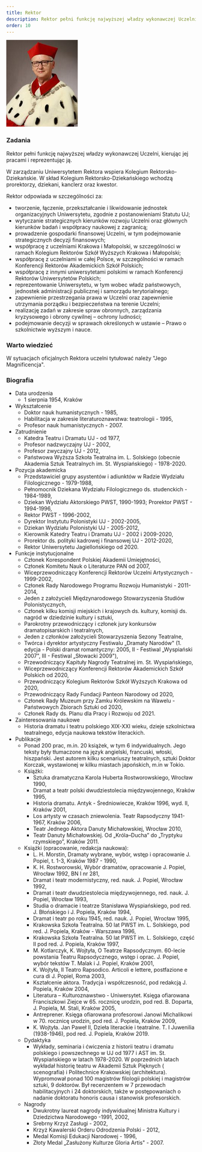 ```yaml
---
title: Rektor
description: Rektor pełni funkcję najwyższej władzy wykonawczej Uczelni, kierując jej pracami i reprezentując ją.
order: 10
---
```


![rektor uj](/images/uploads/rektor.jpg "prof. dr hab. Jacek Popiel")

### Zadania

Rektor pełni funkcję najwyższej władzy wykonawczej Uczelni, kierując jej pracami i reprezentując ją.

W zarządzaniu Uniwersytetem Rektora wspiera Kolegium Rektorsko-Dziekańskie. W skład Kolegium Rektorsko-Dziekańskiego
wchodzą prorektorzy, dziekani, kanclerz oraz kwestor.

Rektor odpowiada w szczególności za:

* tworzenie, łączenie, przekształcanie i likwidowanie jednostek organizacyjnych Uniwersytetu, zgodnie z postanowieniami
  Statutu UJ;
* wytyczanie strategicznych kierunków rozwoju Uczelni oraz głównych kierunków badań i współpracy naukowej z zagranicą;
* prowadzenie gospodarki finansowej Uczelni, w tym podejmowanie strategicznych decyzji finansowych;
* współpracę z uczelniami Krakowa i Małopolski, w szczególności w ramach Kolegium Rektorów Szkół Wyższych Krakowa i
  Małopolski;
* współpracę z uczelniami w całej Polsce, w szczególności w ramach Konferencji Rektorów Akademickich Szkół Polskich;
* współpracę z innymi uniwersytetami polskimi w ramach Konferencji Rektorów Uniwersytetów Polskich;
* reprezentowanie Uniwersytetu, w tym wobec władz państwowych, jednostek administracji publicznej i samorządu
  terytorialnego;
* zapewnienie przestrzegania prawa w Uczelni oraz zapewnienie utrzymania porządku i bezpieczeństwa na terenie Uczelni;
* realizację zadań w zakresie spraw obronnych, zarządzania kryzysowego i obrony cywilnej – ochrony ludności;
* podejmowanie decyzji w sprawach określonych w ustawie – Prawo o szkolnictwie wyższym i nauce.

### Warto wiedzieć

W sytuacjach oficjalnych Rektora uczelni tytułować należy "Jego Magnificencja".

### Biografia

* Data urodzenia
  * 1 sierpnia 1954, Kraków
* Wykształcenie
  * Doktor nauk humanistycznych - 1985,
  * Habilitacja w zakresie literaturoznawstwa: teatrologii - 1995,
  * Profesor nauk humanistycznych - 2007.
* Zatrudnienie
  * Katedra Teatru i Dramatu UJ - od 1977,
  * Profesor nadzwyczajny UJ - 2002,
  * Profesor zwyczajny UJ - 2012,
  * Państwowa Wyższa Szkoła Teatralna im. L. Solskiego (obecnie Akademia Sztuk Teatralnych im. St. Wyspiańskiego) -
    1978-2020.
* Pozycja akademicka
  * Przedstawiciel grupy asystentów i adiunktów w Radzie Wydziału Filologicznego - 1979-1988,
  * Pełnomocnik Dziekana Wydziału Filologicznego ds. studenckich - 1984-1989,
  * Dziekan Wydziału Aktorskiego PWST, 1990-1993; Prorektor PWST - 1994-1996,
  * Rektor PWST - 1996-2002,
  * Dyrektor Instytutu Polonistyki UJ - 2002-2005,
  * Dziekan Wydziału Polonistyki UJ - 2005-2012,
  * Kierownik Katedry Teatru i Dramatu UJ - 2002 i 2009-2020,
  * Prorektor ds. polityki kadrowej i finansowej UJ - 2012-2020,
  * Rektor Uniwersytetu Jagiellońskiego od 2020.
* Funkcje instytucjonalne
  * Członek Korespondent Polskiej Akademii Umiejętności,
  * Członek Komitetu Nauk o Literaturze PAN od 2007,
  * Wiceprzewodniczący Konferencji Rektorów Uczelni Artystycznych - 1999-2002,
  * Członek Rady Narodowego Programu Rozwoju Humanistyki - 2011-2014,
  * Jeden z założycieli Międzynarodowego Stowarzyszenia Studiów Polonistycznych,
  * Członek kilku komisji miejskich i krajowych ds. kultury, komisji ds. nagród w dziedzinie kultury i sztuki,
  * Parokrotny przewodniczący i członek jury konkursów dramatopisarskich i teatralnych,
  * Jeden z członków założycieli Stowarzyszenia Sezony Teatralne,
  * Twórca i dyrektor artystyczny Festiwalu „Dramaty Narodów" (1. edycja - Polski dramat romantyczny: 2005, II -
    Festiwal „Wyspiański 2007", III - Festiwal „Słowacki 2009"),
  * Przewodniczący Kapituły Nagrody Teatralnej im. St. Wyspiańskiego,
  * Wiceprzewodniczący Konferencji Rektorów Akademickich Szkół Polskich od 2020,
  * Przewodniczący Kolegium Rektorów Szkół Wyższych Krakowa od 2020,
  * Przewodniczący Rady Fundacji Panteon Narodowy od 2020,
  * Członek Rady Muzeum przy Zamku Królewskim na Wawelu - Państwowych Zbiorach Sztuki od 2020,
  * Członek Rady ds. Planu dla Pracy i Rozwoju od 2021.
* Zainteresowania naukowe
  * Historia dramatu i teatru polskiego XIX-XXI wieku, dzieje szkolnictwa teatralnego, edycja naukowa tekstów
    literackich.
* Publikacje
  * Ponad 200 prac, m.in. 20 książek, w tym 6 indywidualnych. Jego teksty były tłumaczone na język angielski, francuski,
    włoski, hiszpański. Jest autorem kilku scenariuszy teatralnych, sztuki Doktor Korczak, wystawionej w kilku miastach
    japońskich, m.in w Tokio.
  * Książki:
    * Sztuka dramatyczna Karola Huberta Rostworowskiego, Wrocław 1990,
    * Dramat a teatr polski dwudziestolecia międzywojennego, Kraków 1995,
    * Historia dramatu. Antyk - Średniowiecze, Kraków 1996, wyd. II, Kraków 2001,
    * Los artysty w czasach zniewolenia. Teatr Rapsodyczny 1941-1967, Kraków 2006,
    * Teatr Jednego Aktora Danuty Michałowskiej, Wrocław 2010,
    * Teatr Danuty Michałowskiej. Od „Króla–Ducha” do „Tryptyku rzymskiego”, Kraków 2011.
  * Książki (opracowanie, redakcja naukowa):
    * L. H. Morstin, Dramaty wybrane, wybór, wstęp i opracowanie J. Popiel, t. 1-3, Kraków 1987 - 1990,
    * K. H. Rostworowski, Wybór dramatów, opracowanie J. Popiel, Wrocław 1992, BN I nr 281,
    * Dramat i teatr modernistyczny, red. nauk. J. Popiel, Wrocław 1992,
    * Dramat i teatr dwudziestolecia międzywojennego, red. nauk. J. Popiel, Wrocław 1993,
    * Studia o dramacie i teatrze Stanisława Wyspiańskiego, pod red. J. Błońskiego i J. Popiela, Kraków 1994,
    * Dramat i teatr po roku 1945, red. nauk. J. Popiel, Wrocław 1995,
    * Krakowska Szkoła Teatralna. 50 lat PWST im. L. Solskiego, pod red. J. Popiela, Kraków - Warszawa 1996,
    * Krakowska Szkoła Teatralna. 50 lat PWST im. L. Solskiego, część II pod red. J. Popiela, Kraków 1997,
    * M. Kotlarczyk, K. Wojtyła, O Teatrze Rapsodycznym. 60-lecie powstania Teatru Rapsodycznego, wstęp i oprac. J.
      Popiel, wybór tekstów T. Malak i J. Popiel, Kraków 2001,
    * K. Wojtyła, Il Teatro Rapsodico. Articoli e lettere, postfazione e cura di J. Popiel, Roma 2003,
    * Kształcenie aktora. Tradycja i współczesność, pod redakcją J. Popiela, Kraków 2004,
    * Literatura – Kulturoznawstwo - Uniwersytet. Księga ofiarowana Franciszkowi Ziejce w 65. rocznicę urodzin, pod red.
      B. Doparta, J. Popiela, M. Stali, Kraków 2005,
    * Antreprener. Księga ofiarowana profesorowi Janowi Michalikowi w 70. rocznicę urodzin, pod red. J. Popiela, Kraków
      2009,
    * K. Wojtyła. Jan Paweł II, Dzieła literackie i teatralne. T. I Juwenilia (1938-1946), pod red. J. Popiela, Kraków
      2019.
  * Dydaktyka
    * Wykłady, seminaria i ćwiczenia z historii teatru i dramatu polskiego i powszechnego w UJ od 1977 i AST im. St.
      Wyspiańskiego w latach 1978-2020. W poprzednich latach wykładał historię teatru w Akademii Sztuk Pięknych (
      scenografia) i Politechnice Krakowskiej (architektura). Wypromował ponad 100 magistrów filologii polskiej i
      magistrów sztuki, 9 doktorów. Był recenzentem w 7 przewodach habilitacyjnych i 24 doktorskich, także w
      postępowaniach o nadanie doktoratu honoris causa i stanowisk profesorskich.
  * Nagrody
    * Dwukrotny laureat nagrody indywidualnej Ministra Kultury i Dziedzictwa Narodowego -1991, 2002,
    * Srebrny Krzyż Zasługi - 2002,
    * Krzyż Kawalerski Orderu Odrodzenia Polski - 2012,
    * Medal Komisji Edukacji Narodowej - 1996,
    * Złoty Medal „Zasłużony Kulturze Gloria Artis" - 2007.
